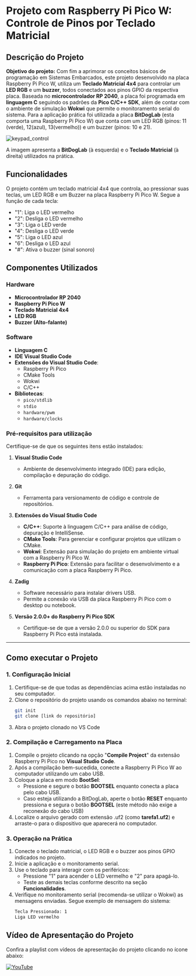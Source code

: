  # **Projeto com Raspberry Pi Pico W: Controle de Pinos por Teclado Matricial**

## **Descrição do Projeto**
**Objetivo do projeto:** Com fim a aprimorar os conceitos básicos de programação em Sistemas Embarcados, este projeto desenvolvido na placa Raspberry 
Pi Pico W, utiliza um **Teclado Matricial 4x4** para controlar um **LED RGB** e um **buzzer**, todos conectados aos pinos GPIO da respectiva placa. Baseada no **microcontrolador 
RP 2040**, a placa foi programada em **linguagem C** seguindo os padrões da **Pico C/C++ SDK**, além de contar com o ambiente de simulação **Wokwi** que permite o monitoramento
serial do sistema. Para a aplicação prática foi utilizada a placa **BitDogLab** (esta comporta uma Raspberry Pi Pico W) que conta com um LED RGB (pinos: 11 (verde), 12(azul), 13(vermelho)) e um buzzer (pinos: 10 e 21).


![keypad_control](https://github.com/user-attachments/assets/134fe01f-c358-4565-a7b4-e07b7bd5370d)

A imagem apresenta a **BitDogLab** (à esquerda) e o **Teclado Matricial** (à direita) utilizados na prática.

## **Funcionalidades**
O projeto contém um teclado matricial 4x4 que controla, ao pressionar suas teclas, um LED RGB e um Buzzer na placa Raspberry Pi Pico W. Segue a função de cada tecla:
- "1": Liga o LED vermelho
- "2": Desliga o LED vermelho
- "3": Liga o LED verde
- "4": Desliga o LED verde
- "5": Liga o LED azul
- "6": Desliga o LED azul
- "#": Ativa o buzzer (sinal sonoro)

## Componentes Utilizados

### Hardware
- **Microcontrolador RP 2040**
- **Raspberry Pi Pico W**
- **Teclado Matricial 4x4**
- **LED RGB**
- **Buzzer (Alto-falante)**

### Software
- **Linguagem C**
- **IDE Visual Studio Code**
- **Extensões do Visual Studio Code**:
  - Raspberry Pi Pico
  - CMake Tools
  - Wokwi
  - C/C++
- **Bibliotecas**:
  - `pico/stdlib`
  - `stdio`
  - `hardware/pwm`
  - `hardware/clocks`
    
### **Pré-requisitos para utilização**
Certifique-se de que os seguintes itens estão instalados:

1. **Visual Studio Code**  
   - Ambiente de desenvolvimento integrado (IDE) para edição, compilação e depuração do código.

2. **Git**  
   - Ferramenta para versionamento de código e controle de repositórios.  

3. **Extensões do Visual Studio Code**  
   - **C/C++**: Suporte à linguagem C/C++ para análise de código, depuração e IntelliSense.  
   - **CMake Tools**: Para gerenciar e configurar projetos que utilizam o CMake.  
   - **Wokwi**: Extensão para simulação do projeto em ambiente virtual com a Raspberry Pi Pico W.  
   - **Raspberry Pi Pico**: Extensão para facilitar o desenvolvimento e a comunicação com a placa Raspberry Pi Pico.  

4. **Zadig**  
   - Software necessário para instalar drivers USB.  
   - Permite a conexão via USB da placa Raspberry Pi Pico com o desktop ou notebook.  

5. **Versão 2.0.0+ do Raspberry Pi Pico SDK**  
   - Certifique-se de que a versão 2.0.0 ou superior do SDK para Raspberry Pi Pico está instalada.  
---

## **Como executar o Projeto**

### **1. Configuração Inicial**
1. Certifique-se de que todas as dependências acima estão instaladas no seu computador.
2. Clone o repositório do projeto usando os comandos abaixo no terminal:  
   ```bash
   git init
   git clone [link do repositório]
3. Abra o projeto clonado no VS Code

### **2. Compilação e Carregamento na Placa**
1. Compile o projeto clicando na opção "**Compile Project**" da extensão Raspberry Pi Pico no **Visual Studio Code**.
2. Após a compilação bem-sucedida, conecte a Raspberry Pi Pico W ao computador utilizando um cabo USB.
3. Coloque a placa em modo **BootSel**:
   - Pressione e segure o botão **BOOTSEL** enquanto conecta a placa pelo cabo USB.
   - Caso esteja utilizando a BitDogLab, aperte o botão **RESET** enquanto pressiona e segura o botão **BOOTSEL** (este método não exige a reconexão do cabo USB) 
4. Localize o arquivo gerado com extensão .uf2 (como **tarefa1.uf2**) e arraste-o para o dispositivo que aparecerá no computador.
   
### 3. Operação na Prática
1. Conecte o teclado matricial, o LED RGB e o buzzer aos pinos GPIO indicados no projeto.
2. Inicie a aplicação e o monitoramento serial.
3. Use o teclado para interagir com os periféricos:
   - Pressione "1" para acender o LED vermelho e "2" para apagá-lo.
   - Teste as demais teclas conforme descrito na seção **Funcionalidades**.
 4. Verifique no monitoramento serial (recomenda-se utilizar o Wokwi) as mensagens enviadas. Segue exemplo de mensagem do sistema:
    ```bash
    Tecla Pressionada: 1
    Liga LED vermelho

## **Vídeo de Apresentação do Projeto**
Confira a playlist com vídeos de apresentação do projeto clicando no ícone abaixo:

<a href="https://www.youtube.com/playlist?list=PLaN_cHSVjBi_61oMWzgSIlcN6AOOQamaZ">
  <img src="https://img.icons8.com/color/48/000000/youtube-play.png" alt="YouTube" />
</a>


